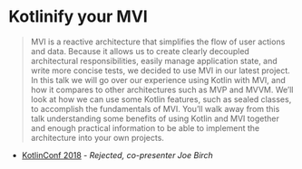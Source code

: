 # Kotlinify your MVI

> MVI is a reactive architecture that simplifies the flow of user actions and data. Because it allows us to create clearly decoupled architectural responsibilities, easily manage application state, and write more concise tests, we decided to use MVI in our latest project.
>In this talk we will go over our experience using Kotlin with MVI, and how it compares to other architectures such as MVP and MVVM. We’ll look at how we can use some Kotlin features, such as sealed classes, to accomplish the fundamentals of MVI. You’ll walk away from this talk understanding some benefits of using Kotlin and MVI together and enough practical information to be able to implement the architecture into your own projects.

- [KotlinConf 2018](https://kotlinconf.com/2018/) - _Rejected, co-presenter Joe Birch_
